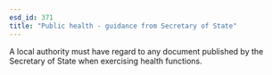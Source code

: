 ```yaml
---
esd_id: 371
title: "Public health - guidance from Secretary of State"
---
```


A local authority must have regard to any document published by the Secretary of State when exercising health functions.

